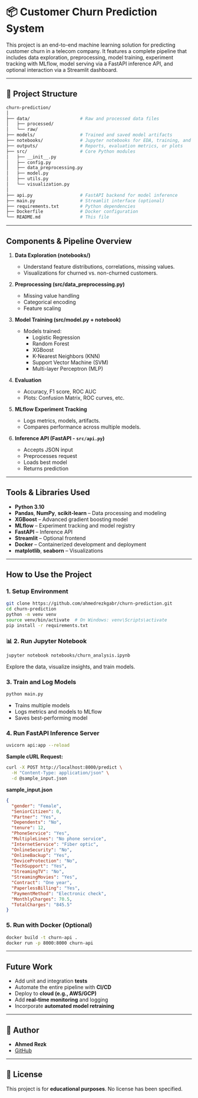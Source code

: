 
# 📦 Customer Churn Prediction System

This project is an end-to-end machine learning solution for predicting customer churn in a telecom company. It features a complete pipeline that includes data exploration, preprocessing, model training, experiment tracking with MLflow, model serving via a FastAPI inference API, and optional interaction via a Streamlit dashboard.

---

## 📁 Project Structure

```bash
churn-prediction/
│
├── data/                   # Raw and processed data files
│   ├── processed/
│   └── raw/
├── models/                 # Trained and saved model artifacts
├── notebooks/              # Jupyter notebooks for EDA, training, and evaluation
├── outputs/                # Reports, evaluation metrics, or plots
├── src/                    # Core Python modules
│   ├── __init__.py
│   ├── config.py
│   ├── data_preprocessing.py
│   ├── model.py
│   ├── utils.py
│   └── visualization.py
│
├── api.py                  # FastAPI backend for model inference
├── main.py                 # Streamlit interface (optional)
├── requirements.txt        # Python dependencies
├── Dockerfile              # Docker configuration
└── README.md               # This file
```

---

## Components & Pipeline Overview

1. **Data Exploration (notebooks/)**
   - Understand feature distributions, correlations, missing values.
   - Visualizations for churned vs. non-churned customers.

2. **Preprocessing (src/data_preprocessing.py)**
   - Missing value handling
   - Categorical encoding
   - Feature scaling

3. **Model Training (src/model.py + notebook)**
   - Models trained:
     - Logistic Regression
     - Random Forest
     - XGBoost
     - K-Nearest Neighbors (KNN)
     - Support Vector Machine (SVM)
     - Multi-layer Perceptron (MLP)

4. **Evaluation**
   - Accuracy, F1 score, ROC AUC
   - Plots: Confusion Matrix, ROC curves, etc.

5. **MLflow Experiment Tracking**
   - Logs metrics, models, artifacts.
   - Compares performance across multiple models.

6. **Inference API (FastAPI - `src/api.py`)**
   - Accepts JSON input
   - Preprocesses request
   - Loads best model
   - Returns prediction

---

## Tools & Libraries Used

- **Python 3.10**
- **Pandas**, **NumPy**, **scikit-learn** – Data processing and modeling
- **XGBoost** – Advanced gradient boosting model
- **MLflow** – Experiment tracking and model registry
- **FastAPI** – Inference API
- **Streamlit** – Optional frontend
- **Docker** – Containerized development and deployment
- **matplotlib**, **seaborn** – Visualizations

---

## How to Use the Project

### 1. Setup Environment

```bash
git clone https://github.com/ahmedrezkgabr/churn-prediction.git
cd churn-prediction
python -m venv venv
source venv/bin/activate  # On Windows: venv\Scripts\activate
pip install -r requirements.txt
```

### 📊 2. Run Jupyter Notebook

```bash
jupyter notebook notebooks/churn_analysis.ipynb
```

Explore the data, visualize insights, and train models.

### 3. Train and Log Models

```bash
python main.py
```

- Trains multiple models
- Logs metrics and models to MLflow
- Saves best-performing model

### 4. Run FastAPI Inference Server

```bash
uvicorn api:app --reload
```

**Sample cURL Request:**

```bash
curl -X POST http://localhost:8000/predict \
  -H "Content-Type: application/json" \
  -d @sample_input.json
```

**sample_input.json**

```json
{
  "gender": "Female",
  "SeniorCitizen": 0,
  "Partner": "Yes",
  "Dependents": "No",
  "tenure": 12,
  "PhoneService": "Yes",
  "MultipleLines": "No phone service",
  "InternetService": "Fiber optic",
  "OnlineSecurity": "No",
  "OnlineBackup": "Yes",
  "DeviceProtection": "No",
  "TechSupport": "Yes",
  "StreamingTV": "No",
  "StreamingMovies": "Yes",
  "Contract": "One year",
  "PaperlessBilling": "Yes",
  "PaymentMethod": "Electronic check",
  "MonthlyCharges": 70.5,
  "TotalCharges": "845.5"
}
```

### 5. Run with Docker (Optional)

```bash
docker build -t churn-api .
docker run -p 8000:8000 churn-api
```

---

## Future Work

- Add unit and integration **tests**
- Automate the entire pipeline with **CI/CD**
- Deploy to **cloud (e.g., AWS/GCP)**
- Add **real-time monitoring** and logging
- Incorporate **automated model retraining**

---

## 👤 Author

- **Ahmed Rezk**
- [GitHub](https://github.com/ahmedrezkgabr)

---

## 📄 License

This project is for **educational purposes**. No license has been specified.
